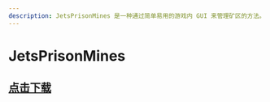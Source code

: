 ```yaml
---
description: JetsPrisonMines 是一种通过简单易用的游戏内 GUI 来管理矿区的方法。
---
```


# JetsPrisonMines

## [点击下载](https://www.spigotmc.org/resources/jetsprisonmines-quick-gui-setup-effects-fawe-schematics-holograms-1-mines-1-8-1-19.63783/update?update=488918)
